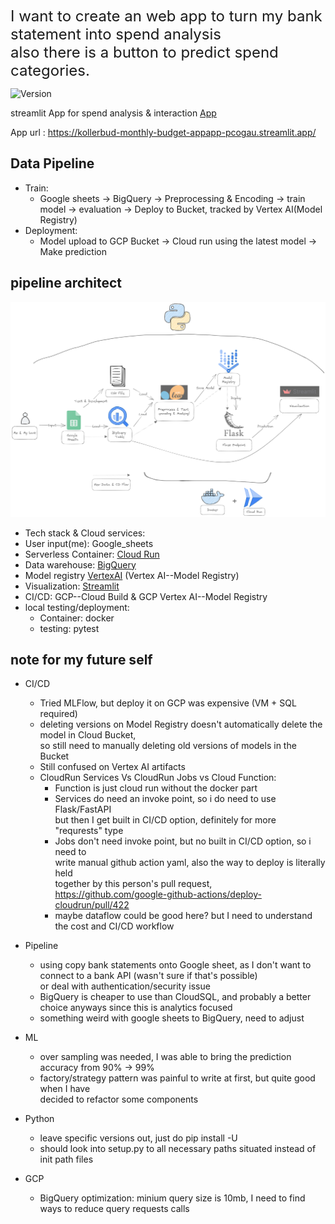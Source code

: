 
<font size='5'>I want to create an web app to turn my bank statement into spend analysis \
also there is a button to predict spend categories. </font>

<div>
    <img alt="Version" src="https://img.shields.io/badge/Project Number-2-orange.svg?cacheSeconds=2592000" />
</div>

streamlit App for spend analysis & interaction [App](https://kollerbud-monthly-budget-appapp-pcogau.streamlit.app/)

App url : <https://kollerbud-monthly-budget-appapp-pcogau.streamlit.app/>

## Data Pipeline
* Train:
    * Google sheets -> BigQuery -> Preprocessing & Encoding -> train model -> evaluation -> Deploy to Bucket, tracked by Vertex AI(Model Registry)
* Deployment:
    * Model upload to GCP Bucket -> Cloud run using the latest model -> Make prediction

## pipeline architect
![pipe_image](https://github.com/kollerbud/monthly_budget/blob/vertex_ai/img/budget-2023-07-15-0123.png)

* Tech stack & Cloud services:
* User input(me): Google_sheets
* Serverless Container: [Cloud Run](https://cloud.google.com/run)
* Data warehouse: [BigQuery](https://cloud.google.com/bigquery)
* Model registry [VertexAI](https://cloud.google.com/vertexai) (Vertex AI--Model Registry)
* Visualization: [Streamlit](https://docs.streamlit.io/)
* CI/CD: GCP--Cloud Build & GCP Vertex AI--Model Registry
* local testing/deployment:
    * Container: docker
    * testing: pytest


## note for my future self
* CI/CD
    * Tried MLFlow, but deploy it on GCP was expensive (VM + SQL required)
    * deleting versions on Model Registry doesn't automatically delete the model in Cloud Bucket, \
      so still need to manually deleting old versions of models in the Bucket
    * Still confused on Vertex AI artifacts
    * CloudRun Services Vs CloudRun Jobs vs Cloud Function:
        - Function is just cloud run without the docker part 
        - Services do need an invoke point, so i do need to use Flask/FastAPI \
        but then I get built in CI/CD option, definitely for more "requrests" type 
        - Jobs don't need invoke point, but no built in CI/CD option, so i need to \
        write manual github action yaml, also the way to deploy is literally held \
        together by this person's pull request, https://github.com/google-github-actions/deploy-cloudrun/pull/422
        - maybe dataflow could be good here? but I need to understand the cost and CI/CD workflow

* Pipeline
    * using copy bank statements onto Google sheet,  as I don't want to connect to a bank API (wasn't sure if that's possible) \
      or deal with authentication/security issue
    * BigQuery is cheaper to use than CloudSQL, and probably a better choice anyways since this is analytics focused
     - something weird with google sheets to BigQuery, need to adjust 

* ML
    * over sampling was needed, I was able to bring the prediction accuracy from 90% -> 99%
    * factory/strategy pattern was painful to write at first, but quite good when I have \
    decided to refactor some components
    

* Python
    * leave specific versions out, just do pip install -U
    * should look into setup.py to all necessary paths situated instead of init path files
    

* GCP
    * BigQuery optimization: minium query size is 10mb, I need to find ways to reduce query requests calls
    
